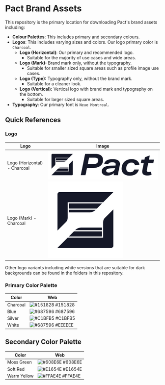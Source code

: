 # Pact Brand Assets

This repository is the primary location for downloading Pact's brand assets including: 

* **Colour Palettes**: This includes primary and secondary colours.
* **Logos**: This includes varying sizes and colors. Our logo primary color is `Charcoal`. 
    * **Logo (Horizontal)**: Our primary and recommended logo. 
        * Suitable for the majority of use cases and wide areas.
    * **Logo (Mark):** Brand mark only, without the typography. 
        * Suitable for smaller sized square areas such as profile image use cases.
    * **Logo (Type):** Typography only, without the brand mark.
        * Suitable for a cleaner look.
    * **Logo (Vertical):** Vertical logo with brand mark and typography on the bottom.
        * Suitable for larger sized square areas.
* **Typography**: Our primary font is `Neue Montreal`.

## Quick References

### Logo

<div class="table-logos">
    
Logo | Image
--- | ---
Logo (Horizontal) - Charcoal | ![Logo](https://raw.githubusercontent.com/pactfi/pact-brand/master/Logo_Horizontal/Pact_BrandKit_HorizontalLockup_Charcoal.png)
Logo (Mark) - Charcoal | ![Logo Mark Primary](https://raw.githubusercontent.com/pactfi/pact-brand/master/Logo_Mark/Pact_BrandKit_Logomark_Charcoal.png)
    
Other logo variants including white versions that are suitable for dark backgrounds can be found in the folders in this repository.
    
</div>

### Primary Color Palette

Color | Web
--- | ---
Charcoal | ![#151828](https://via.placeholder.com/15/151828/000000?text=+) #151828
Blue | ![#687596](https://via.placeholder.com/15/687596/000000?text=+) #687596 
Silver | ![#C1BFB5](https://via.placeholder.com/15/C1BFB5/000000?text=+) #C1BFB5 
White | ![#687596](https://via.placeholder.com/15/EEEEEE/000000?text=+) #EEEEEE

## Secondary Color Palette

Color | Web
--- | ---
Moss Green | ![#608E6E](https://via.placeholder.com/15/608E6E/000000?text=+) #608E6E 
Soft Red | ![#E1654E](https://via.placeholder.com/15/E1654E/000000?text=+) #E1654E
Warm Yellow | ![#FFAE4E](https://via.placeholder.com/15/FFAE4E/000000?text=+) #FFAE4E 
